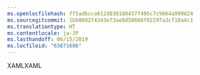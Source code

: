 ```yaml
---
ms.openlocfilehash: ff5adbcca612d030180437f495c7c9664a999d24
ms.sourcegitcommit: 1bb00d2f4343e73ae8d58668f02297a3cf10a4c1
ms.translationtype: HT
ms.contentlocale: ja-JP
ms.lasthandoff: 06/15/2019
ms.locfileid: "63871696"
---
```

<span data-ttu-id="47d31-101">XAML</span><span class="sxs-lookup"><span data-stu-id="47d31-101">XAML</span></span>